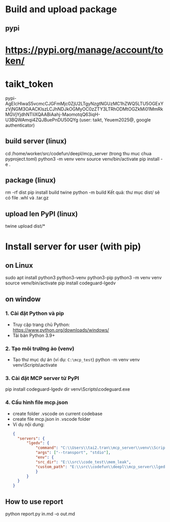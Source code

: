 # Build and upload package
## pypi
# https://pypi.org/manage/account/token/
# taikt_token
pypi-AgEIcHlwaS5vcmcCJGFmMjc0ZjU2LTgyNzgtNGUzMC1hZWQ5LTU5OGExYzVjNGM3OAACKlszLCJhNDJkOGMyOC0zZTY3LTRhODMtOGZkMi01MmRkMGVjYjdhNTIiXQAABiAahj-MaomotqQ63iqH-U3BQWAmqi4ZQJBuePnDU50QYg
(user: taikt, Yeuem2025@, google authenticator)

## build server (linux)
cd /home/worker/src/codefun/deepl/mcp_server
(trong thu muc chua pyproject.toml)
python3 -m venv venv
source venv/bin/activate
pip install -e .

## package (linux)
rm -rf dist
pip install build twine
python -m build
Kết quả: thư mục dist/ sẽ có file .whl và .tar.gz

## upload len PyPI (linux)
twine upload dist/*

# Install server for user (with pip)
## on Linux
sudo apt install python3 python3-venv python3-pip
python3 -m venv venv
source venv/bin/activate
pip install codeguard-lgedv

## on window
### 1. Cài đặt Python và pip
- Truy cập trang chủ Python: https://www.python.org/downloads/windows/
- Tải bản Python 3.9+ 
### 2. Tạo môi trường ảo (venv)
- Tạo thư mục dự án (ví dụ: `C:\mcp_test`)
  python -m venv venv
  venv\Scripts\activate

### 3. Cài đặt MCP server từ PyPI
  pip install codeguard-lgedv
  dir venv\Scripts\codeguard.exe

### 4. Cấu hình file mcp.json 
- create folder .vscode on current codebase
- create file mcp.json in .vscode folder
- Ví dụ nội dung:
  ```json
  {
    "servers": {
        "lgedv": {
            "command": "C:\\Users\\tai2.tran\\mcp_server\\venv\\Scripts\\codeguard.exe",
            "args": ["--transport", "stdio"],
            "env": {
            "src_dir": "E:\\src\\code_test\\mem_leak",
            "custom_path": "E:\\src\\codefun\\deepl\\mcp_server\\lgedv\\resources\\CustomRule.md" 
            }
        }
    }
  }
  ```
## How to use report
python report.py in.md -o out.md



